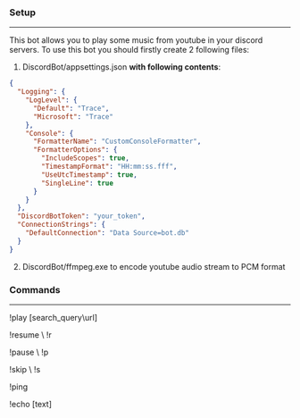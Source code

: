 ### Setup
<hr/>

This bot allows you to play some music from youtube in your discord servers.
To use this bot you should firstly create 2 following files:

1. DiscordBot/appsettings.json **with following contents**:
```json
{
  "Logging": {
    "LogLevel": {
      "Default": "Trace",
      "Microsoft": "Trace"
    },
    "Console": {
      "FormatterName": "CustomConsoleFormatter",
      "FormatterOptions": {
        "IncludeScopes": true,
        "TimestampFormat": "HH:mm:ss.fff",
        "UseUtcTimestamp": true,
        "SingleLine": true
      }
    }
  },
  "DiscordBotToken": "your_token",
  "ConnectionStrings": {
    "DefaultConnection": "Data Source=bot.db"
  }
}
```
2. DiscordBot/ffmpeg.exe to encode youtube audio stream to PCM format

### Commands
<hr/>

!play [search_query\url] 
  
!resume \ !r

!pause \ !p

!skip \ !s

!ping

!echo [text]
